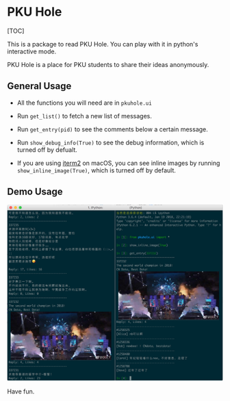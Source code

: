 # PKU Hole

[TOC]

This is a package to read PKU Hole.
You can play with it in python's interactive mode.

PKU Hole is a place for PKU students to share their ideas anonymously.

## General Usage

+ All the functions you will need are in `pkuhole.ui`

+ Run `get_list()` to fetch a new list of messages.

+ Run `get_entry(pid)` to see the comments below a certain message.

+ Run `show_debug_info(True)` to see the debug information, which is turned off by defualt.

+ If you are using [iterm2](https://www.iterm2.com/index.html) on macOS, you can see inline images by running `show_inline_image(True)`, which is turned off by default.

## Demo Usage
![](demo_usage.png)

Have fun.
